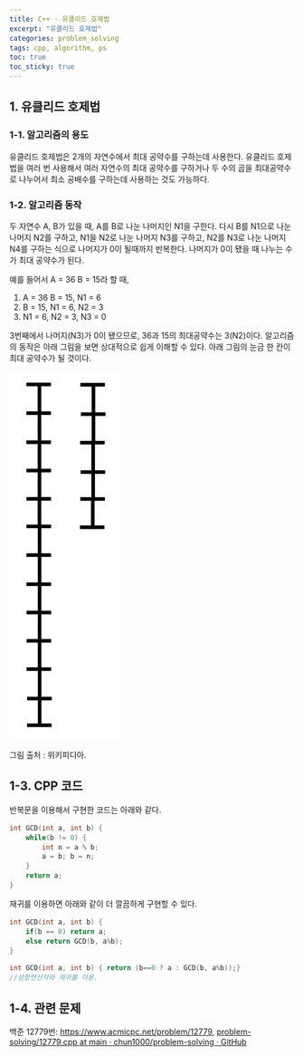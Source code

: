 ```yaml
---
title: C++ - 유클리드 호제법
excerpt: "유클리드 호제법"
categories: problem_solving
tags: cpp, algorithm, ps
toc: true
toc_sticky: true
---
```


## 1. 유클리드 호제법

### 1-1. 알고리즘의 용도

 유클리드 호제법은 2개의 자연수에서 최대 공약수를 구하는데 사용한다. 유클리드 호제법을 여러 번 사용해서 여러 자연수의 최대 공약수를 구하거나 두 수의 곱을 최대공약수로 나누어서 최소 공배수를 구하는데 사용하는 것도 가능하다.

### 1-2. 알고리즘 동작

 두 자연수 A, B가 있을 때, A를 B로 나눈 나머지인 N1을 구한다. 다시 B를 N1으로 나눈 나머지 N2를 구하고, N1을 N2로 나눈 나머지 N3를 구하고, N2를 N3로 나눈 나머지 N4를 구하는 식으로 나머지가 0이 될때까지 반복한다. 나머지가 0이 됐을 때 나누는 수가 최대 공약수가 된다.

 예를 들어서 A = 36 B = 15라 할 때,

1. A = 36 B = 15, N1 = 6
2. B = 15, N1 = 6, N2 = 3
3. N1 = 6, N2 = 3, N3 = 0

3번째에서 나머지(N3)가 0이 됐으므로, 36과 15의 최대공약수는 3(N2)이다. 알고리즘의 동작은 아래 그림을 보면 상대적으로 쉽게 이해할 수 있다. 아래 그림의 눈금 한 칸이 최대 공약수가 될 것이다.

<img title="" src="https://raw.githubusercontent.com/chun0999/2023-image-repo/image/01/Euclidean_algorithm_252_105_animation_flipped.gif" alt="" data-align="center">

그림 출처 : 위키피디아.

## 1-3. CPP 코드

반복문을 이용해서 구현한 코드는 아래와 같다.

```cpp
int GCD(int a, int b) {
    while(b != 0) {
        int n = a % b;
        a = b; b = n;
    }
    return a;
} 
```

재귀를 이용하면 아래와 같이 더 깔끔하게 구현할 수 있다.

```cpp
int GCD(int a, int b) {
    if(b == 0) return a;
    else return GCD(b, a%b);
} 
```

```cpp
int GCD(int a, int b) { return (b==0 ? a : GCD(b, a%b));}
//삼항연산자와 재귀를 이용.
```

## 1-4. 관련 문제

백준 12779번: https://www.acmicpc.net/problem/12779, [problem-solving/12779.cpp at main · chun1000/problem-solving · GitHub](https://github.com/chun1000/problem-solving/blob/main/source/cpp/2023-01/12779.cpp)
